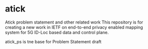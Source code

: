 # atick
Atick problem statement and other related work
This repository is for creating a new work in IETF on end-to-end privacy enabled mapping system 
for 5G ID-Loc based data and control plane.

atick_ps is tne base for Problem Statement draft
